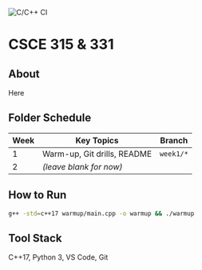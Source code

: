 ![C/C++ CI](https://github.com/Arctvrvs/CSCE-331/actions/workflows/cmake-test.yml/badge.svg?branch=main)


# CSCE 315 & 331 

## About
Here

## Folder Schedule

| Week | Key Topics                        | Branch      |
| ---- | --------------------------------- | ----------- |
| 1    | Warm-up, Git drills, README       | `week1/*`   |
| 2    | _(leave blank for now)_           |             |

## How to Run
```bash
g++ -std=c++17 warmup/main.cpp -o warmup && ./warmup
```

## Tool Stack

C++17, Python 3, VS Code, Git